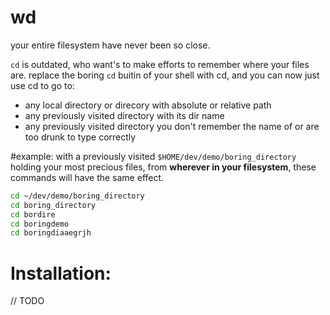# wd
your entire filesystem have never been so close.

`cd` is outdated, who want's to make efforts to remember where your files are.
replace the boring `cd` buitin of your shell with cd, and you can now just use cd to go to:
- any local directory or direcory with absolute or relative path 
- any previously visited directory with its dir name
- any previously visited directory you don't remember the name of or are too drunk to type correctly

#example:
with a previously visited `$HOME/dev/demo/boring_directory` holding your most precious files, from
**wherever in your filesystem**, these commands will have the same effect.

```sh
cd ~/dev/demo/boring_directory
cd boring_directory
cd bordire
cd boringdemo
cd boringdiaaegrjh
```

# Installation:
// TODO
